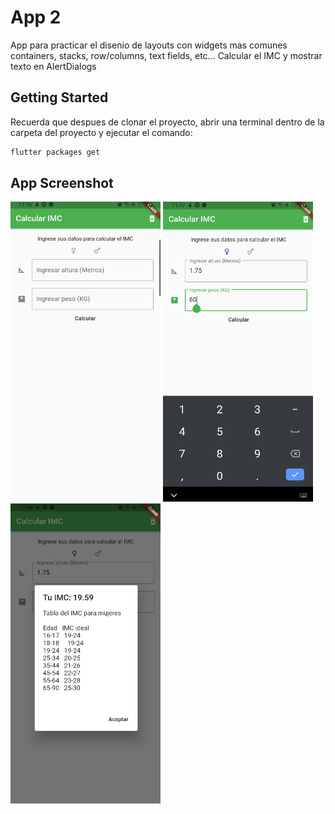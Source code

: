 # App 2

App para practicar el disenio de layouts con widgets mas comunes
containers, stacks, row/columns, text fields, etc...
Calcular el IMC y mostrar texto en AlertDialogs

## Getting Started

Recuerda que despues de clonar el proyecto, abrir una terminal dentro de la carpeta del proyecto y ejecutar el comando:

```sh
flutter packages get
``` 

## App Screenshot


<img src="screenshot/Capture0.PNG" width="240" height="480" />
<img src="screenshot/Capture1.PNG" width="240" height="480" />
<img src="screenshot/Capture2.PNG" width="240" height="480" />

